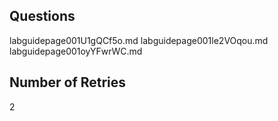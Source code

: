 ## Questions
labguidepage001U1gQCf5o.md
labguidepage001le2VOqou.md
labguidepage001oyYFwrWC.md

## Number of Retries
2
